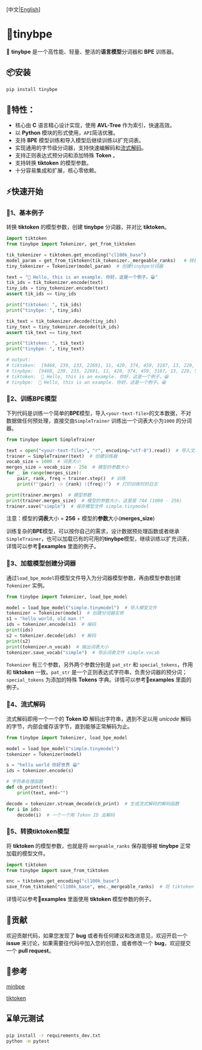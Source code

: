 [中文|[English](https://github.com/neluca/tinybpe/blob/main/README_en.md)]

# 🚀tinybpe

👋 **tinybpe** 是一个高性能、轻量、整洁的**语言模型**分词器和 **BPE** 训练器。

## 📦安装

```bash
pip install tinybpe
```

## 🌟特性：

- 核心由 **C** 语言精心设计实现，使用 **AVL-Tree** 作为索引，快速高效。
- 以 **Python** 模块的形式使用，`API`简洁优雅。
- 支持 **BPE** 模型训练和导入模型后继续训练以扩充词表。
- 实现通用的字节级分词器，支持快速编解码和<u>流式解码</u>。
- 支持正则表达式预分词和添加特殊 **Token** 。
- 支持转换 **tiktoken** 的模型参数。
- 十分容易集成和扩展，核心零依赖。



## ⚡️快速开始

### 📍1、基本例子

转换 **tiktoken** 的模型参数，创建 **tinybpe** 分词器，并对比 **tiktoken**。

```python
import tiktoken
from tinybpe import Tokenizer, get_from_tiktoken

tik_tokenizer = tiktoken.get_encoding("cl100k_base")
model_param = get_from_tiktoken(tik_tokenizer._mergeable_ranks)   # 转换模型参数
tiny_tokenizer = Tokenizer(model_param)  # 创建tinybpe分词器 

text = "👋 Hello, this is an example. 你好，这是一个例子。😁"
tik_ids = tik_tokenizer.encode(text)
tiny_ids = tiny_tokenizer.encode(text)
assert tik_ids == tiny_ids

print("tiktoken: ", tik_ids)
print("tinybpe: ", tiny_ids)

tik_text = tik_tokenizer.decode(tiny_ids)
tiny_text = tiny_tokenizer.decode(tik_ids)
assert tik_text == tiny_text

print("tiktoken: ", tik_text)
print("tinybpe: ", tiny_text)

# output:
# tiktoken:  [9468, 239, 233, 22691, 11, 420, 374, 459, 3187, 13, 220, 57668, 53901, 3922, 44388, 21043, 48044, 27452, 45829, 1811, 76460, 223]
# tinybpe:  [9468, 239, 233, 22691, 11, 420, 374, 459, 3187, 13, 220, 57668, 53901, 3922, 44388, 21043, 48044, 27452, 45829, 1811, 76460, 223]
# tiktoken:  👋 Hello, this is an example. 你好，这是一个例子。😁
# tinybpe:  👋 Hello, this is an example. 你好，这是一个例子。😁
```



### 📍2、训练BPE模型

下列代码是训练一个简单的**BPE**模型，导入`<your-text-file>`的文本数据，不对数据做任何预处理，直接交由`SimpleTrainer` 训练出一个词表大小为`1000` 的分词器。

```python
from tinybpe import SimpleTrainer

text = open("<your-text-file>", "r", encoding="utf-8").read()  # 导入文本文件
trainer = SimpleTrainer(text)  # 创建训练器
vocab_size = 1000  # 词表大小
merges_size = vocab_size - 256  # 模型的参数大小
for _ in range(merges_size):
    pair, rank, freq = trainer.step()  # 训练
    print(f"{pair} -> {rank} ({freq})")  # 打印训练时的日志

print(trainer.merges)  # 模型参数
print(trainer.merges_size)  # 模型的参数大小，这里是 744 (1000 - 256)
trainer.save("simple")  # 保存模型文件 simple.tinymodel
```

注意：模型的**词表**大小 = **256** + 模型的**参数**大小(**merges_size**)

训练复杂的**BPE**模型，可以按你自己的需求，设计数据预处理函数或者继承`SimpleTrainer`，也可以加载已有的可用的**tinybpe**模型，继续训练以扩充词表，详情可以参考📂**examples** 里面的例子。



### 📍3、加载模型创建分词器

通过`load_bpe_model`将模型文件导入为分词器模型参数，再由模型参数创建 `Tokenizer` 实例。

```python
from tinybpe import Tokenizer, load_bpe_model

model = load_bpe_model("simple.tinymodel")  # 导入模型文件
tokenizer = Tokenizer(model)  # 创建分词器实例
s1 = "hello world, old man !"
ids = tokenizer.encode(s1)  # 编码
print(ids)
s2 = tokenizer.decode(ids)  # 解码
print(s2)
print(tokenizer.n_vocab)  # 输出词表大小
tokenizer.save_vocab("simple")  # 导出词表文件 simple.vocab
```

`Tokenizer` 有三个参数，另外两个参数分别是 `pat_str` 和 `special_tokens`，作用和 **tiktoken** 一致。`pat_str` 是一个正则表达式字符串，负责分词器的预分词；`special_tokens` 为添加的特殊 **Tokens** 字典。详情可以参考📂**examples** 里面的例子。



### 📍4、流式解码

流式解码即用一个一个的 **Token ID** 解码出字符串，遇到不足以用 *unicode* 解码的字节，内部会缓存该字节，直到能够正常解码为止。

```python
from tinybpe import Tokenizer, load_bpe_model

model = load_bpe_model("simple.tinymodel")
tokenizer = Tokenizer(model)

s = "hello world 你好世界 😁"
ids = tokenizer.encode(s)

# 字符串处理函数
def cb_print(text):
    print(text, end="")

decode = tokenizer.stream_decode(cb_print)  # 生成流式解码的解码函数
for i in ids:
    decode(i)  # 一个一个用 Token ID 去解码
```



### 📍5、转换tiktoken模型

将 **tiktoken** 的模型参数，也就是将 `mergeable_ranks` 保存能够被 **tinybpe** 正常加载的模型文件。

```python
import tiktoken
from tinybpe import save_from_tiktoken

enc = tiktoken.get_encoding("cl100k_base")
save_from_tiktoken("cl100k_base", enc._mergeable_ranks)  # 将 tiktoken 参数保存为 tinybpe 的模型文件
```

详情可以参考📂**examples** 里面使用 **tiktoken** 模型参数的例子。



## 🚧贡献

欢迎贡献代码，如果您发现了 **bug** 或者有任何建议和改进意见，欢迎开启一个 **issue** 来讨论，如果需要往代码中加入您的创意，或者修改一个 **bug**，欢迎提交一个 **pull request**。

## 🤝参考

[minbpe](https://github.com/karpathy/minbpe)

[tiktoken](https://github.com/openai/tiktoken)

## ⌛单元测试

```bash
pip install -r requirements_dev.txt
python -m pytest
```

